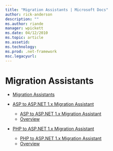 ```yaml
---
title: "Migration Assistants | Microsoft Docs"
author: rick-anderson
description: ""
ms.author: riande
manager: wpickett
ms.date: 04/12/2010
ms.topic: article
ms.assetid: 
ms.technology: 
ms.prod: .net-framework
msc.legacyurl: 
---
```

Migration Assistants
====================
- [Migration Assistants](overview.md)
- [ASP to ASP.NET 1.x Migration Assistant](asp-to-aspnet/index.md)

    - [ASP to ASP.NET 1.x Migration Assistant](asp-to-aspnet/overview.md)
    - [Overview](asp-to-aspnet/overview.md)
- [PHP to ASP.NET 1.x Migration Assistant](php-to-aspnet/index.md)

    - [PHP to ASP.NET 1.x Migration Assistant](php-to-aspnet/overview.md)
    - [Overview](php-to-aspnet/overview.md)